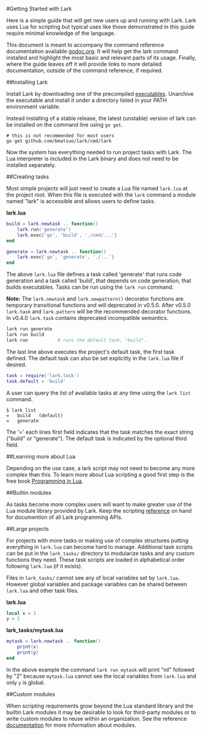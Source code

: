#Getting Started with Lark

Here is a simple guide that will get new users up and running with Lark.  Lark
uses Lua for scripting but typical uses like those demonstrated in this guide
require minimal knowledge of the language.

This document is meant to accompany the command reference documentation
available [godoc.org](https://github.com/bmatsuo/lark/cmd/lark).  It will help
get the lark command installed and highlight the most basic and relevant parts
of its usage.  Finally, where the guide leaves off it will provide links to
more detailed documentation, outside of the command reference, if required.

##Installing Lark

Install Lark by downloading one of the precompiled
[executables](https://github.com/bmatsuo/lark/releases).  Unarchive the
executable and install it under a directory listed in your PATH environment
variable.

Instead installing of a stable release, the latest (unstable) version of lark
can be installed on the command line using `go get`.

    # this is not recommended for most users
    go get github.com/bmatsuo/lark/cmd/lark

Now the system has everything needed to run project tasks with Lark.  The Lua
interpreter is included in the Lark binary and does not need to be installed
separately.

##Creating tasks 

Most simple projects will just need to create a Lua file named `lark.lua` at
the project root.  When this file is executed with the `lark` command a module
named "lark" is accessible and allows users to define tasks.

**lark.lua**
```lua
build = lark.newtask .. function()
    lark.run('generate')
    lark.exec{'go', 'build', './cmd/...'}
end

generate = lark.newtask .. function()
    lark.exec{'go', 'generate', './...'}
end
```

The above `lark.lua` file defines a task called 'generate' that runs code
generation and a task called 'build', that depends on code generation, that
builds executables.  Tasks can be run using the `lark run` command.

**Note:** The `lark.newtask` and `lark.newpattern()` decorator functions are
temporary transitional functions and will deprecated in v0.5.0. After v0.5.0
`lark.task` and `lark.pattern` will be the recommended decorator functions.  In
v0.4.0 `lark.task` contains deprecated incompatible semantics.

```sh
lark run generate
lark run build
lark run           # runs the default task, "build".
```

The last line above executes the project's default task, the first task
defined.  The default task can also be set explicitly in the `lark.lua` file if
desired.

```lua
task = require('lark.task')
task.default = 'build'
```

A user can query the list of available tasks at any time using the `lark list`
command.

```
$ lark list
=   build   (default)
=   generate
```

The '=' each lines first field indicates that the task matches the exact string
("build" or "generate").  The default task is indicated by the optional third
field.

##Learning more about Lua

Depending on the use case, a lark script may not need to become any more
complex than this.  To learn more about Lua scripting a good first step is the
free book [Programming in Lua](http://www.lua.org/pil/contents.html).

##Builtin modules

As tasks become more complex users will want to make greater use of the Lua
module library provided by Lark.  Keep the scripting [reference](lua.md) on
hand for documention of all Lark programming APIs.

##Large projects

For projects with more tasks or making use of complex structures putting
everything in `lark.lua` can become hard to manage.  Additional task scripts
can be put in the `lark_tasks/` directory to modularize tasks and any custom
functions they need.  These task scripts are loaded in alphabetical order
following `lark.lua` (if it exists).

Files in `lark_tasks/` cannot see any of local variables set by `lark.lua`.
However global variables and package variables can be shared between `lark.lua`
and other task files.

**lark.lua**
```lua
local x = 1
y = 2
```

**lark_tasks/mytask.lua**
```lua
mytask = lark.newtask .. function()
    print(x)
    print(y)
end
```

In the above example the command `lark run mytask` will print "nil" followed by
"2" because `mytask.lua` cannot see the local variables from `lark.lua` and
only `y` is global.

##Custom modules

When scripting requirements grow beyond the Lua standard library and the
builtin Lark modules it may be desirable to look for third-party modules or to
write custom modules to reuse within an organization.  See the reference
[documentation](modules.md) for more information about modules.
